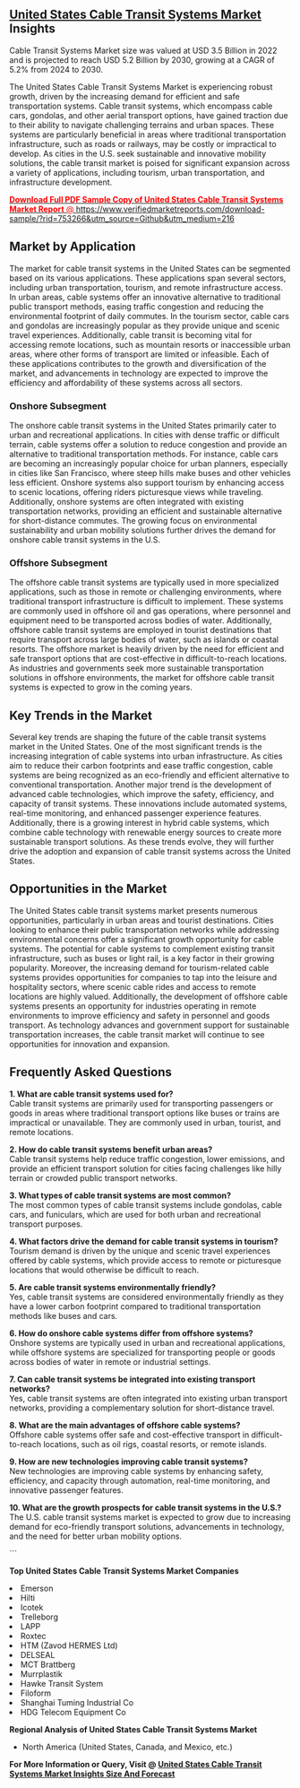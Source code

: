 <h2><a href="https://www.verifiedmarketreports.com/download-sample/?rid=753266&amp;utm_source=Github&amp;utm_medium=216" target="_blank">United States Cable Transit Systems Market</a> Insights</h2><p>Cable Transit Systems Market size was valued at USD 3.5 Billion in 2022 and is projected to reach USD 5.2 Billion by 2030, growing at a CAGR of 5.2% from 2024 to 2030.</p><p><p>The United States Cable Transit Systems Market is experiencing robust growth, driven by the increasing demand for efficient and safe transportation systems. Cable transit systems, which encompass cable cars, gondolas, and other aerial transport options, have gained traction due to their ability to navigate challenging terrains and urban spaces. These systems are particularly beneficial in areas where traditional transportation infrastructure, such as roads or railways, may be costly or impractical to develop. As cities in the U.S. seek sustainable and innovative mobility solutions, the cable transit market is poised for significant expansion across a variety of applications, including tourism, urban transportation, and infrastructure development.</p><p><a href="#"><p><span class=""><span style="color: #ff0000;"><strong>Download Full PDF Sample Copy of United States Cable Transit Systems Market Report</strong> @ </span><a href="https://www.verifiedmarketreports.com/download-sample/?rid=753266&amp;utm_source=Github&amp;utm_medium=216" target="_blank">https://www.verifiedmarketreports.com/download-sample/?rid=753266&amp;utm_source=Github&amp;utm_medium=216</a></span></p></a></p><h2>Market by Application</h2><p>The market for cable transit systems in the United States can be segmented based on its various applications. These applications span several sectors, including urban transportation, tourism, and remote infrastructure access. In urban areas, cable systems offer an innovative alternative to traditional public transport methods, easing traffic congestion and reducing the environmental footprint of daily commutes. In the tourism sector, cable cars and gondolas are increasingly popular as they provide unique and scenic travel experiences. Additionally, cable transit is becoming vital for accessing remote locations, such as mountain resorts or inaccessible urban areas, where other forms of transport are limited or infeasible. Each of these applications contributes to the growth and diversification of the market, and advancements in technology are expected to improve the efficiency and affordability of these systems across all sectors.</p><h3>Onshore Subsegment</h3><p>The onshore cable transit systems in the United States primarily cater to urban and recreational applications. In cities with dense traffic or difficult terrain, cable systems offer a solution to reduce congestion and provide an alternative to traditional transportation methods. For instance, cable cars are becoming an increasingly popular choice for urban planners, especially in cities like San Francisco, where steep hills make buses and other vehicles less efficient. Onshore systems also support tourism by enhancing access to scenic locations, offering riders picturesque views while traveling. Additionally, onshore systems are often integrated with existing transportation networks, providing an efficient and sustainable alternative for short-distance commutes. The growing focus on environmental sustainability and urban mobility solutions further drives the demand for onshore cable transit systems in the U.S.</p><h3>Offshore Subsegment</h3><p>The offshore cable transit systems are typically used in more specialized applications, such as those in remote or challenging environments, where traditional transport infrastructure is difficult to implement. These systems are commonly used in offshore oil and gas operations, where personnel and equipment need to be transported across bodies of water. Additionally, offshore cable transit systems are employed in tourist destinations that require transport across large bodies of water, such as islands or coastal resorts. The offshore market is heavily driven by the need for efficient and safe transport options that are cost-effective in difficult-to-reach locations. As industries and governments seek more sustainable transportation solutions in offshore environments, the market for offshore cable transit systems is expected to grow in the coming years.</p><h2>Key Trends in the Market</h2><p>Several key trends are shaping the future of the cable transit systems market in the United States. One of the most significant trends is the increasing integration of cable systems into urban infrastructure. As cities aim to reduce their carbon footprints and ease traffic congestion, cable systems are being recognized as an eco-friendly and efficient alternative to conventional transportation. Another major trend is the development of advanced cable technologies, which improve the safety, efficiency, and capacity of transit systems. These innovations include automated systems, real-time monitoring, and enhanced passenger experience features. Additionally, there is a growing interest in hybrid cable systems, which combine cable technology with renewable energy sources to create more sustainable transport solutions. As these trends evolve, they will further drive the adoption and expansion of cable transit systems across the United States.</p><h2>Opportunities in the Market</h2><p>The United States cable transit systems market presents numerous opportunities, particularly in urban areas and tourist destinations. Cities looking to enhance their public transportation networks while addressing environmental concerns offer a significant growth opportunity for cable systems. The potential for cable systems to complement existing transit infrastructure, such as buses or light rail, is a key factor in their growing popularity. Moreover, the increasing demand for tourism-related cable systems provides opportunities for companies to tap into the leisure and hospitality sectors, where scenic cable rides and access to remote locations are highly valued. Additionally, the development of offshore cable systems presents an opportunity for industries operating in remote environments to improve efficiency and safety in personnel and goods transport. As technology advances and government support for sustainable transportation increases, the cable transit market will continue to see opportunities for innovation and expansion.</p><h2>Frequently Asked Questions</h2><p><strong>1. What are cable transit systems used for?</strong><br>Cable transit systems are primarily used for transporting passengers or goods in areas where traditional transport options like buses or trains are impractical or unavailable. They are commonly used in urban, tourist, and remote locations.</p><p><strong>2. How do cable transit systems benefit urban areas?</strong><br>Cable transit systems help reduce traffic congestion, lower emissions, and provide an efficient transport solution for cities facing challenges like hilly terrain or crowded public transport networks.</p><p><strong>3. What types of cable transit systems are most common?</strong><br>The most common types of cable transit systems include gondolas, cable cars, and funiculars, which are used for both urban and recreational transport purposes.</p><p><strong>4. What factors drive the demand for cable transit systems in tourism?</strong><br>Tourism demand is driven by the unique and scenic travel experiences offered by cable systems, which provide access to remote or picturesque locations that would otherwise be difficult to reach.</p><p><strong>5. Are cable transit systems environmentally friendly?</strong><br>Yes, cable transit systems are considered environmentally friendly as they have a lower carbon footprint compared to traditional transportation methods like buses and cars.</p><p><strong>6. How do onshore cable systems differ from offshore systems?</strong><br>Onshore systems are typically used in urban and recreational applications, while offshore systems are specialized for transporting people or goods across bodies of water in remote or industrial settings.</p><p><strong>7. Can cable transit systems be integrated into existing transport networks?</strong><br>Yes, cable transit systems are often integrated into existing urban transport networks, providing a complementary solution for short-distance travel.</p><p><strong>8. What are the main advantages of offshore cable systems?</strong><br>Offshore cable systems offer safe and cost-effective transport in difficult-to-reach locations, such as oil rigs, coastal resorts, or remote islands.</p><p><strong>9. How are new technologies improving cable transit systems?</strong><br>New technologies are improving cable systems by enhancing safety, efficiency, and capacity through automation, real-time monitoring, and innovative passenger features.</p><p><strong>10. What are the growth prospects for cable transit systems in the U.S.?</strong><br>The U.S. cable transit systems market is expected to grow due to increasing demand for eco-friendly transport solutions, advancements in technology, and the need for better urban mobility options.</p>```</p><p><strong>Top United States Cable Transit Systems Market Companies</strong></p><div data-test-id=""><p><li>Emerson</li><li> Hilti</li><li> Icotek</li><li> Trelleborg</li><li> LAPP</li><li> Roxtec</li><li> HTM (Zavod HERMES Ltd)</li><li> DELSEAL</li><li> MCT Brattberg</li><li> Murrplastik</li><li> Hawke Transit System</li><li> Filoform</li><li> Shanghai Tuming Industrial Co</li><li> HDG Telecom Equipment Co</li></p><div><strong>Regional Analysis of&nbsp;United States Cable Transit Systems Market</strong></div><ul><li dir="ltr"><p dir="ltr">North America&nbsp;(United States, Canada, and Mexico, etc.)</p></li></ul><p><strong>For More Information or Query, Visit @&nbsp;</strong><strong><a href="https://www.verifiedmarketreports.com/product/cable-transit-systems-market/?utm_source=Github&amp;utm_medium=216" target="_blank">United States Cable Transit Systems Market Insights Size And Forecast</a></strong></p></div>
